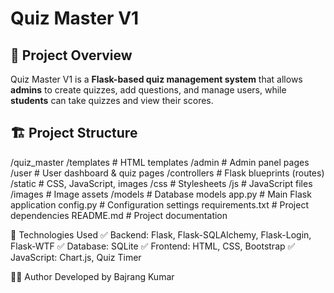 # Quiz Master V1  

## 📖 Project Overview  
Quiz Master V1 is a **Flask-based quiz management system** that allows **admins** to create quizzes, add questions, and manage users, while **students** can take quizzes and view their scores.  

## 🏗️ Project Structure  

/quiz_master /templates # HTML templates /admin # Admin panel pages /user # User dashboard & quiz pages /controllers # Flask blueprints (routes) /static # CSS, JavaScript, images /css # Stylesheets /js # JavaScript files /images # Image assets /models # Database models app.py # Main Flask application config.py # Configuration settings requirements.txt # Project dependencies README.md # Project documentation


📌 Technologies Used
✅ Backend: Flask, Flask-SQLAlchemy, Flask-Login, Flask-WTF
✅ Database: SQLite
✅ Frontend: HTML, CSS, Bootstrap
✅ JavaScript: Chart.js, Quiz Timer

👨‍💻 Author
Developed by Bajrang Kumar
